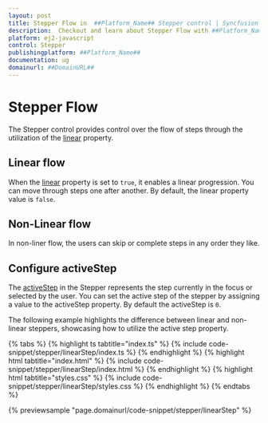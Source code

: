 ```yaml
---
layout: post
title: Stepper Flow in  ##Platform_Name## Stepper control | Syncfusion
description:  Checkout and learn about Stepper Flow with ##Platform_Name## Stepper control of Syncfusion Essential JS 2 and more details.
platform: ej2-javascript
control: Stepper
publishingplatform: ##Platform_Name##
documentation: ug
domainurl: ##DomainURL##
---
```


# Stepper Flow

The Stepper control provides control over the flow of steps through the utilization of the [linear](https://ej2.syncfusion.com/documentation/api/stepper#linear) property.

## Linear flow

When the [linear](https://ej2.syncfusion.com/documentation/api/stepper#linear) property is set to `true`, it enables a linear progression. You can move through steps one after another. By default, the linear property value is `false`.

## Non-Linear flow

In non-liner flow, the users can skip or complete steps in any order they like.

## Configure activeStep

The [activeStep](https://ej2.syncfusion.com/documentation/api/stepper#activestep) in the Stepper represents the step currently in the focus or selected by the user. You can set the active step of the stepper by assigning a value to the activeStep property. By default the activeStep is `0`.

The following example highlights the difference between linear and non-linear steppers, showcasing how to utilize the active step property.

{% tabs %}
{% highlight ts tabtitle="index.ts" %}
{% include code-snippet/stepper/linearStep/index.ts %}
{% endhighlight %}
{% highlight html tabtitle="index.html" %}
{% include code-snippet/stepper/linearStep/index.html %}
{% endhighlight %}
{% highlight html tabtitle="styles.css" %}
{% include code-snippet/stepper/linearStep/styles.css %}
{% endhighlight %}
{% endtabs %}

{% previewsample "page.domainurl/code-snippet/stepper/linearStep" %}